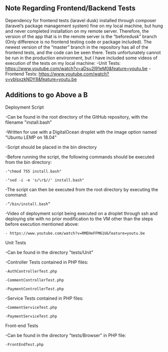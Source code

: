 Note Regarding Frontend/Backend Tests
-------------------------------------

Dependency for frontend tests (laravel dusk) installed through composer (laravel’s package management system) fine on my local machine, but hung and never completed installation on my remote server. Therefore, the version of the app that is in the remote server is the “beforedusk” branch (Only difference is no frontend testing code or package included). The newest version of the “master” branch in the repository has all of the frontend tests, and the code can be seen there. Tests unfortunately cannot be run in the production environment, but I have included some videos of execution of the tests on my local machine:
-Unit Tests: https://www.youtube.com/watch?v=aDsu2l91eM0&feature=youtu.be
-Frontend Tests: https://www.youtube.com/watch?v=yblsxzkNDY8&feature=youtu.be

Additions to go Above a B
-------------------------

Deployment Script

-Can be found in the root directory of the GitHub repository, with the filename "install.bash"

-Written for use with a DigitalOcean droplet with the image option named "Ubuntu LEMP on 18.04"

-Script should be placed in the bin directory

-Before running the script, the following commands should be executed from the bin directory:

	-"chmod 755 install.bash"

	-"sed -i -e 's/\r$//' install.bash"

-The script can then be executed from the root directory by executing the command:

	-“/bin/install.bash”

-Video of deployment script being executed on a droplet through ssh and deploying site with no prior modification to the VM other than the steps before execution mentioned above:

	- https://www.youtube.com/watch?v=RMEHeFFM61U&feature=youtu.be



Unit Tests

-Can be found in the directory "tests/Unit"


-Controller Tests contained in PHP files:

	-AuthControllerTest.php

    -CommentControllerTest.php

    -PaymentControllerTest.php


-Service Tests contained in PHP files:

	-CommentServiceTest.php

	-PaymentServiceTest.php



Front-end Tests

-Can be found in the directory "tests/Browser" in PHP file:

	-FrontEndTest.php
